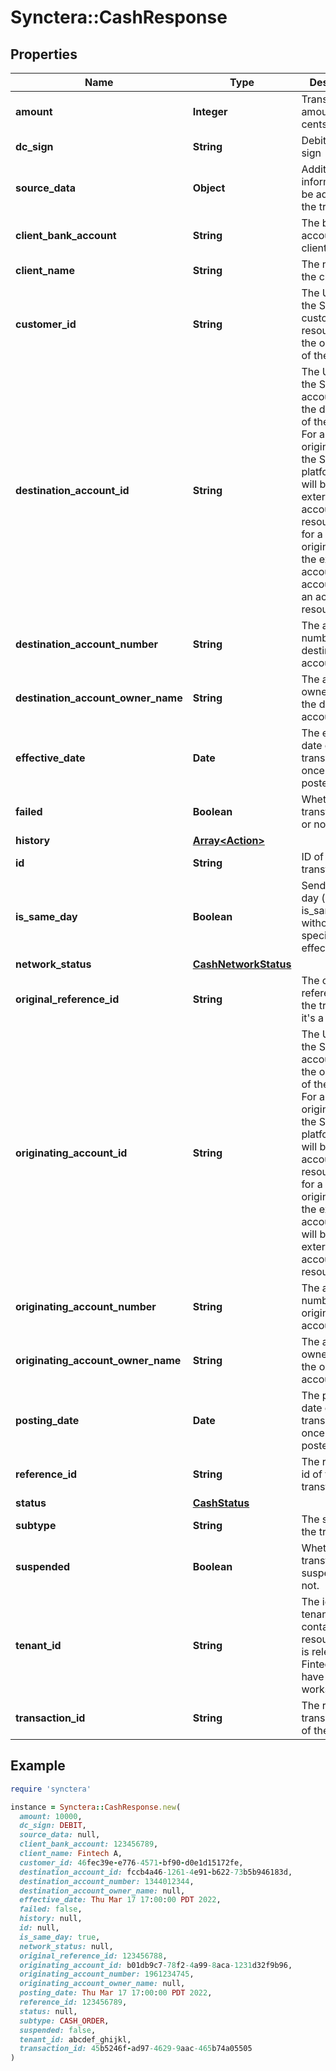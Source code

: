 # Synctera::CashResponse

## Properties

| Name | Type | Description | Notes |
| ---- | ---- | ----------- | ----- |
| **amount** | **Integer** | Transfer amount in cents |  |
| **dc_sign** | **String** | Debit or credit sign |  |
| **source_data** | **Object** | Additional information to be added to the transfer | [optional] |
| **client_bank_account** | **String** | The bank account of the client. | [optional] |
| **client_name** | **String** | The name of the client. | [optional] |
| **customer_id** | **String** | The UUID of the Synctera customer resource that is the originator of the transfer.  | [optional] |
| **destination_account_id** | **String** | The UUID of the Synctera account that is the destination of the transfer. For a transfer originated by the Synctera platform, this will be an external account resource, while for a transfer originated by the external account, this account will be an account resource.  | [optional] |
| **destination_account_number** | **String** | The account number of the destination account. | [optional] |
| **destination_account_owner_name** | **String** | The account owner name of the destination account. | [optional] |
| **effective_date** | **Date** | The effective date of the transaction once it gets posted |  |
| **failed** | **Boolean** | Whether the transfer failed or not. | [optional] |
| **history** | [**Array&lt;Action&gt;**](Action.md) |  | [optional] |
| **id** | **String** | ID of the transfer |  |
| **is_same_day** | **Boolean** | Send the same day (use only is_same_day without specific effective_date). |  |
| **network_status** | [**CashNetworkStatus**](CashNetworkStatus.md) |  | [optional] |
| **original_reference_id** | **String** | The original reference id of the transfer if it&#39;s a return. | [optional] |
| **originating_account_id** | **String** | The UUID of the Synctera account that is the origination of the transfer. For a transfer originated by the Synctera platform, this will be an account resource, while for a transfer originated by the external account, this will be an external account resource.  | [optional] |
| **originating_account_number** | **String** | The account number of the originating account. | [optional] |
| **originating_account_owner_name** | **String** | The account owner name of the origination account. | [optional] |
| **posting_date** | **Date** | The posting date of the transaction once it gets posted | [optional] |
| **reference_id** | **String** | The reference id of the transfer. |  |
| **status** | [**CashStatus**](CashStatus.md) |  |  |
| **subtype** | **String** | The subtype of the transfer |  |
| **suspended** | **Boolean** | Whether the transfer is suspended or not. | [optional] |
| **tenant_id** | **String** | The id of the tenant containing the resource. This is relevant for Fintechs that have multiple workspaces.  |  |
| **transaction_id** | **String** | The related transaction id of the transfer. | [optional] |

## Example

```ruby
require 'synctera'

instance = Synctera::CashResponse.new(
  amount: 10000,
  dc_sign: DEBIT,
  source_data: null,
  client_bank_account: 123456789,
  client_name: Fintech A,
  customer_id: 46fec39e-e776-4571-bf90-d0e1d15172fe,
  destination_account_id: fccb4a46-1261-4e91-b622-73b5b946183d,
  destination_account_number: 1344012344,
  destination_account_owner_name: null,
  effective_date: Thu Mar 17 17:00:00 PDT 2022,
  failed: false,
  history: null,
  id: null,
  is_same_day: true,
  network_status: null,
  original_reference_id: 123456788,
  originating_account_id: b01db9c7-78f2-4a99-8aca-1231d32f9b96,
  originating_account_number: 1961234745,
  originating_account_owner_name: null,
  posting_date: Thu Mar 17 17:00:00 PDT 2022,
  reference_id: 123456789,
  status: null,
  subtype: CASH_ORDER,
  suspended: false,
  tenant_id: abcdef_ghijkl,
  transaction_id: 45b5246f-ad97-4629-9aac-465b74a05505
)
```

